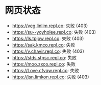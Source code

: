 # 网页状态
- https://veg.linlim.repl.co: 失败 (403)
- https://su--yoyholee.repl.co: 失败 (403)
- https://ls.tpjow.repl.co: 失败 (403)
- https://sak.kmco.repl.co: 失败
- https://v.chavir.repl.co: 失败 (403)
- https://stds.stpsc.repl.co: 失败
- https://moo.zxco.repl.co: 失败
- https://Love.cfvqw.repl.co: 失败
- https://jsn.limkon.repl.co: 失败 (403)
